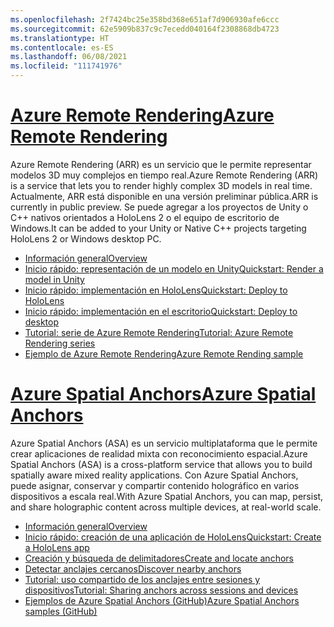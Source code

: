 ```yaml
---
ms.openlocfilehash: 2f7424bc25e358bd368e651af7d906930afe6ccc
ms.sourcegitcommit: 62e5909b837c9c7ecedd040164f2308868db4723
ms.translationtype: HT
ms.contentlocale: es-ES
ms.lasthandoff: 06/08/2021
ms.locfileid: "111741976"
---
```

# <a name="azure-remote-rendering"></a>[<span data-ttu-id="47a18-101">Azure Remote Rendering</span><span class="sxs-lookup"><span data-stu-id="47a18-101">Azure Remote Rendering</span></span>](#tab/arr)

<span data-ttu-id="47a18-102">Azure Remote Rendering (ARR) es un servicio que le permite representar modelos 3D muy complejos en tiempo real.</span><span class="sxs-lookup"><span data-stu-id="47a18-102">Azure Remote Rendering (ARR) is a service that lets you to render highly complex 3D models in real time.</span></span> <span data-ttu-id="47a18-103">Actualmente, ARR está disponible en una versión preliminar pública.</span><span class="sxs-lookup"><span data-stu-id="47a18-103">ARR is currently in public preview.</span></span> <span data-ttu-id="47a18-104">Se puede agregar a los proyectos de Unity o C++ nativos orientados a HoloLens 2 o el equipo de escritorio de Windows.</span><span class="sxs-lookup"><span data-stu-id="47a18-104">It can be added to your Unity or Native C++ projects targeting HoloLens 2 or Windows desktop PC.</span></span>

* [<span data-ttu-id="47a18-105">Información general</span><span class="sxs-lookup"><span data-stu-id="47a18-105">Overview</span></span>](/azure/remote-rendering/overview/about) 
* [<span data-ttu-id="47a18-106">Inicio rápido: representación de un modelo en Unity</span><span class="sxs-lookup"><span data-stu-id="47a18-106">Quickstart: Render a model in Unity</span></span>](/azure/remote-rendering/quickstarts/render-model) 
* [<span data-ttu-id="47a18-107">Inicio rápido: implementación en HoloLens</span><span class="sxs-lookup"><span data-stu-id="47a18-107">Quickstart: Deploy to HoloLens</span></span>](/azure/remote-rendering/quickstarts/deploy-to-hololens) 
* [<span data-ttu-id="47a18-108">Inicio rápido: implementación en el escritorio</span><span class="sxs-lookup"><span data-stu-id="47a18-108">Quickstart: Deploy to desktop</span></span>](/azure/remote-rendering/quickstarts/deploy-to-desktop) 
* [<span data-ttu-id="47a18-109">Tutorial: serie de Azure Remote Rendering</span><span class="sxs-lookup"><span data-stu-id="47a18-109">Tutorial: Azure Remote Rendering series</span></span>](/azure/remote-rendering/tutorials/unity/tutorial-landing) 
* [<span data-ttu-id="47a18-110">Ejemplo de Azure Remote Rendering</span><span class="sxs-lookup"><span data-stu-id="47a18-110">Azure Remote Rending sample</span></span>](/azure/remote-rendering/samples/showcase-app)

# <a name="azure-spatial-anchors"></a>[<span data-ttu-id="47a18-111">Azure Spatial Anchors</span><span class="sxs-lookup"><span data-stu-id="47a18-111">Azure Spatial Anchors</span></span>](#tab/asa)

<span data-ttu-id="47a18-112">Azure Spatial Anchors (ASA) es un servicio multiplataforma que le permite crear aplicaciones de realidad mixta con reconocimiento espacial.</span><span class="sxs-lookup"><span data-stu-id="47a18-112">Azure Spatial Anchors (ASA) is a cross-platform service that allows you to build spatially aware mixed reality applications.</span></span> <span data-ttu-id="47a18-113">Con Azure Spatial Anchors, puede asignar, conservar y compartir contenido holográfico en varios dispositivos a escala real.</span><span class="sxs-lookup"><span data-stu-id="47a18-113">With Azure Spatial Anchors, you can map, persist, and share holographic content across multiple devices, at real-world scale.</span></span>

* [<span data-ttu-id="47a18-114">Información general</span><span class="sxs-lookup"><span data-stu-id="47a18-114">Overview</span></span>](/azure/spatial-anchors/overview) 
* [<span data-ttu-id="47a18-115">Inicio rápido: creación de una aplicación de HoloLens</span><span class="sxs-lookup"><span data-stu-id="47a18-115">Quickstart: Create a HoloLens app</span></span>](/azure/spatial-anchors/quickstarts/get-started-unity-hololens) 
* [<span data-ttu-id="47a18-116">Creación y búsqueda de delimitadores</span><span class="sxs-lookup"><span data-stu-id="47a18-116">Create and locate anchors</span></span>](/azure/spatial-anchors/how-tos/create-locate-anchors-unity) 
* [<span data-ttu-id="47a18-117">Detectar anclajes cercanos</span><span class="sxs-lookup"><span data-stu-id="47a18-117">Discover nearby anchors</span></span>](/azure/spatial-anchors/how-tos/set-up-coarse-reloc-unity)
* [<span data-ttu-id="47a18-118">Tutorial: uso compartido de los anclajes entre sesiones y dispositivos</span><span class="sxs-lookup"><span data-stu-id="47a18-118">Tutorial: Sharing anchors across sessions and devices</span></span>](/azure/spatial-anchors/tutorials/tutorial-share-anchors-across-devices?tabs=VS%2cAndroid)  
* [<span data-ttu-id="47a18-119">Ejemplos de Azure Spatial Anchors (GitHub)</span><span class="sxs-lookup"><span data-stu-id="47a18-119">Azure Spatial Anchors samples (GitHub)</span></span>](https://github.com/Azure/azure-spatial-anchors-samples) 